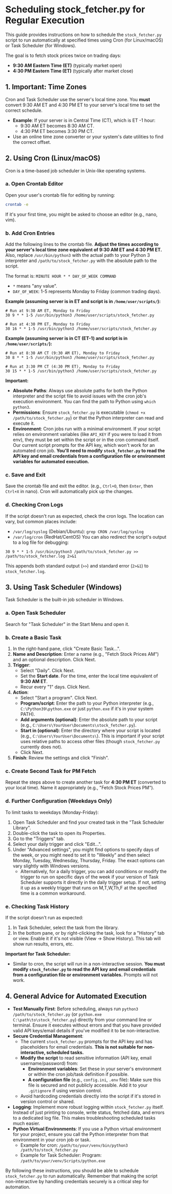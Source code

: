 # Scheduling stock_fetcher.py for Regular Execution

This guide provides instructions on how to schedule the `stock_fetcher.py` script to run automatically at specified times using Cron (for Linux/macOS) or Task Scheduler (for Windows).

The goal is to fetch stock prices twice on trading days:
*   **9:30 AM Eastern Time (ET)** (typically market open)
*   **4:30 PM Eastern Time (ET)** (typically after market close)

## 1. Important: Time Zones

Cron and Task Scheduler use the server's local time zone. You **must** convert 9:30 AM ET and 4:30 PM ET to your server's local time to set the correct schedule.

*   **Example**: If your server is in Central Time (CT), which is ET -1 hour:
    *   9:30 AM ET becomes 8:30 AM CT.
    *   4:30 PM ET becomes 3:30 PM CT.
*   Use an online time zone converter or your system's date utilities to find the correct offset.

## 2. Using Cron (Linux/macOS)

Cron is a time-based job scheduler in Unix-like operating systems.

### a. Open Crontab Editor
Open your user's crontab file for editing by running:
```bash
crontab -e
```
If it's your first time, you might be asked to choose an editor (e.g., nano, vim).

### b. Add Cron Entries
Add the following lines to the crontab file. **Adjust the times according to your server's local time zone equivalent of 9:30 AM ET and 4:30 PM ET.** Also, replace `/usr/bin/python3` with the actual path to your Python 3 interpreter and `/path/to/stock_fetcher.py` with the absolute path to the script.

The format is: `MINUTE HOUR * * DAY_OF_WEEK COMMAND`
*   `*` means "any value".
*   `DAY_OF_WEEK`: 1-5 represents Monday to Friday (common trading days).

**Example (assuming server is in ET and script is in `/home/user/scripts/`):**
```cron
# Run at 9:30 AM ET, Monday to Friday
30 9 * * 1-5 /usr/bin/python3 /home/user/scripts/stock_fetcher.py

# Run at 4:30 PM ET, Monday to Friday
30 16 * * 1-5 /usr/bin/python3 /home/user/scripts/stock_fetcher.py
```

**Example (assuming server is in CT (ET-1) and script is in `/home/user/scripts/`):**
```cron
# Run at 8:30 AM CT (9:30 AM ET), Monday to Friday
30 8 * * 1-5 /usr/bin/python3 /home/user/scripts/stock_fetcher.py

# Run at 3:30 PM CT (4:30 PM ET), Monday to Friday
30 15 * * 1-5 /usr/bin/python3 /home/user/scripts/stock_fetcher.py
```

**Important:**
*   **Absolute Paths**: Always use absolute paths for both the Python interpreter and the script file to avoid issues with the cron job's execution environment. You can find the path to Python using `which python3`.
*   **Permissions**: Ensure `stock_fetcher.py` is executable (`chmod +x /path/to/stock_fetcher.py`) or that the Python interpreter can read and execute it.
*   **Environment**: Cron jobs run with a minimal environment. If your script relies on environment variables (like `API_KEY` if you were to load it from env), they must be set within the script or in the cron command itself. Our current script prompts for the API key, which won't work for an automated cron job. **You'll need to modify `stock_fetcher.py` to read the API key and email credentials from a configuration file or environment variables for automated execution.**

### c. Save and Exit
Save the crontab file and exit the editor. (e.g., `Ctrl+O`, then `Enter`, then `Ctrl+X` in nano). Cron will automatically pick up the changes.

### d. Checking Cron Logs
If the script doesn't run as expected, check the cron logs. The location can vary, but common places include:
*   `/var/log/syslog` (Debian/Ubuntu): `grep CRON /var/log/syslog`
*   `/var/log/cron` (RedHat/CentOS)
You can also redirect the script's output to a log file for debugging:
```cron
30 9 * * 1-5 /usr/bin/python3 /path/to/stock_fetcher.py >> /path/to/stock_fetcher.log 2>&1
```
This appends both standard output (`>>`) and standard error (`2>&1`) to `stock_fetcher.log`.

## 3. Using Task Scheduler (Windows)

Task Scheduler is the built-in job scheduler in Windows.

### a. Open Task Scheduler
Search for "Task Scheduler" in the Start Menu and open it.

### b. Create a Basic Task
1.  In the right-hand pane, click "Create Basic Task...".
2.  **Name and Description**: Enter a name (e.g., "Fetch Stock Prices AM") and an optional description. Click Next.
3.  **Trigger**:
    *   Select "Daily". Click Next.
    *   Set the **Start date**. For the time, enter the local time equivalent of **9:30 AM ET**.
    *   Recur every "1" days. Click Next.
4.  **Action**:
    *   Select "Start a program". Click Next.
    *   **Program/script**: Enter the path to your Python interpreter (e.g., `C:\Python39\python.exe` or just `python.exe` if it's in your system PATH).
    *   **Add arguments (optional)**: Enter the absolute path to your script (e.g., `C:\Users\YourUser\Documents\stock_fetcher.py`).
    *   **Start in (optional)**: Enter the directory where your script is located (e.g., `C:\Users\YourUser\Documents\`). This is important if your script uses relative paths to access other files (though `stock_fetcher.py` currently does not).
    *   Click Next.
5.  **Finish**: Review the settings and click "Finish".

### c. Create Second Task for PM Fetch
Repeat the steps above to create another task for **4:30 PM ET** (converted to your local time). Name it appropriately (e.g., "Fetch Stock Prices PM").

### d. Further Configuration (Weekdays Only)
To limit tasks to weekdays (Monday-Friday):
1.  Open Task Scheduler and find your created task in the "Task Scheduler Library".
2.  Double-click the task to open its Properties.
3.  Go to the "Triggers" tab.
4.  Select your daily trigger and click "Edit...".
5.  Under "Advanced settings", you might find options to specify days of the week, or you might need to set it to "Weekly" and then select Monday, Tuesday, Wednesday, Thursday, Friday. The exact options can vary slightly with Windows versions.
    *   Alternatively, for a daily trigger, you can add conditions or modify the trigger to run on specific days of the week if your version of Task Scheduler supports it directly in the daily trigger setup. If not, setting it up as a weekly trigger that runs on M,T,W,Th,F at the specified time is a common workaround.

### e. Checking Task History
If the script doesn't run as expected:
1.  In Task Scheduler, select the task from the library.
2.  In the bottom pane, or by right-clicking the task, look for a "History" tab or view. Enable it if it's not visible (View -> Show History).
    This tab will show run results, errors, etc.

**Important for Task Scheduler:**
*   Similar to cron, the script will run in a non-interactive session. **You must modify `stock_fetcher.py` to read the API key and email credentials from a configuration file or environment variables.** Prompts will not work.

## 4. General Advice for Automated Execution

*   **Test Manually First**: Before scheduling, always run `python3 /path/to/stock_fetcher.py` (or `python.exe C:\path\to\stock_fetcher.py`) directly from your command line or terminal. Ensure it executes without errors and that you have provided valid API keys/email details if you've modified it to be non-interactive.
*   **Secure Credential Management**:
    *   The current `stock_fetcher.py` prompts for the API key and has placeholders for email credentials. **This is not suitable for non-interactive, scheduled tasks.**
    *   **Modify the script** to read sensitive information (API key, email username/password) from:
        *   **Environment variables**: Set these in your server's environment or within the cron job/task definition if possible.
        *   **A configuration file** (e.g., `config.ini`, `.env` file): Make sure this file is secured and not publicly accessible. Add it to your `.gitignore` if using version control.
    *   Avoid hardcoding credentials directly into the script if it's stored in version control or shared.
*   **Logging**: Implement more robust logging within `stock_fetcher.py` itself. Instead of just printing to console, write status, fetched data, and errors to a dedicated log file. This makes troubleshooting scheduled tasks much easier.
*   **Python Virtual Environments**: If you use a Python virtual environment for your project, ensure you call the Python interpreter from that environment in your cron job or task.
    *   Example for cron: `/path/to/your/venv/bin/python3 /path/to/stock_fetcher.py`
    *   Example for Task Scheduler: Program: `/path/to/your/venv/Scripts/python.exe`

By following these instructions, you should be able to schedule `stock_fetcher.py` to run automatically. Remember that making the script non-interactive by handling credentials securely is a critical step for automation.

